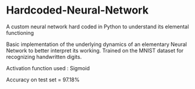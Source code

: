 # Hardcoded-Neural-Network
A custom neural network hard coded in Python to understand its elemental functioning 

Basic implementation of the underlying dynamics of an elementary Neural Network to better interpret its working. Trained on the MNIST dataset for recognizing handwritten digits. 

Activation function used : Sigmoid 

Accuracy on test set = 97.18%

